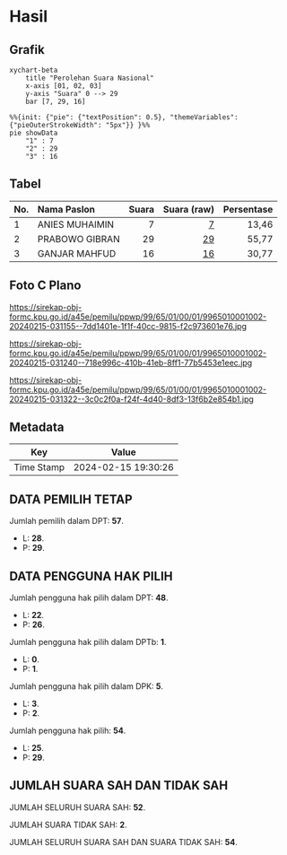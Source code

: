 # Hasil

## Grafik

```mermaid
xychart-beta
    title "Perolehan Suara Nasional"
    x-axis [01, 02, 03]
    y-axis "Suara" 0 --> 29
    bar [7, 29, 16]
```

```mermaid
%%{init: {"pie": {"textPosition": 0.5}, "themeVariables": {"pieOuterStrokeWidth": "5px"}} }%%
pie showData
    "1" : 7
    "2" : 29
    "3" : 16
```

## Tabel

| No. | Nama Paslon    | Suara | Suara (raw) | Persentase |
|:--- |:-------------- | -----:| -----------:| ----------:|
| 1   | ANIES MUHAIMIN | 7     | [7][p-1]    | 13,46      |
| 2   | PRABOWO GIBRAN | 29    | [29][p-2]   | 55,77      |
| 3   | GANJAR MAHFUD  | 16    | [16][p-3]   | 30,77      |


[p-1]: https://github.com/gigit-pemilu/pemilu-2024/blob/main/pilpres/hitung-suara/sub/99-luar-negeri/sub/65-lima-peru/sub/01-lima-peru/sub/0001-lima-peru/sub/002-tps-001/sub/paslon-1.txt
[p-2]: https://github.com/gigit-pemilu/pemilu-2024/blob/main/pilpres/hitung-suara/sub/99-luar-negeri/sub/65-lima-peru/sub/01-lima-peru/sub/0001-lima-peru/sub/002-tps-001/sub/paslon-2.txt
[p-3]: https://github.com/gigit-pemilu/pemilu-2024/blob/main/pilpres/hitung-suara/sub/99-luar-negeri/sub/65-lima-peru/sub/01-lima-peru/sub/0001-lima-peru/sub/002-tps-001/sub/paslon-3.txt

## Foto C Plano

https://sirekap-obj-formc.kpu.go.id/a45e/pemilu/ppwp/99/65/01/00/01/9965010001002-20240215-031155--7dd1401e-1f1f-40cc-9815-f2c973601e76.jpg

https://sirekap-obj-formc.kpu.go.id/a45e/pemilu/ppwp/99/65/01/00/01/9965010001002-20240215-031240--718e996c-410b-41eb-8ff1-77b5453e1eec.jpg

https://sirekap-obj-formc.kpu.go.id/a45e/pemilu/ppwp/99/65/01/00/01/9965010001002-20240215-031322--3c0c2f0a-f24f-4d40-8df3-13f6b2e854b1.jpg


## Metadata

| Key        | Value               |
| ---------- | ------------------- |
| Time Stamp | 2024-02-15 19:30:26 |


## DATA PEMILIH TETAP

Jumlah pemilih dalam DPT: **57**.
 * L: **28**.
 * P: **29**.

## DATA PENGGUNA HAK PILIH

Jumlah pengguna hak pilih dalam DPT: **48**.
 * L: **22**.
 * P: **26**.

Jumlah pengguna hak pilih dalam DPTb: **1**.
 * L: **0**.
 * P: **1**.

Jumlah pengguna hak pilih dalam DPK: **5**.
 * L: **3**.
 * P: **2**.

Jumlah pengguna hak pilih: **54**.
 * L: **25**.
 * P: **29**.

## JUMLAH SUARA SAH DAN TIDAK SAH

JUMLAH SELURUH SUARA SAH: **52**.

JUMLAH SUARA TIDAK SAH: **2**.

JUMLAH SELURUH SUARA SAH DAN SUARA TIDAK SAH: **54**.


